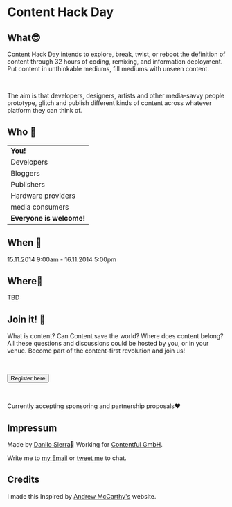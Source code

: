 <body>
		<div class="intro">
				<h1>Content Hack Day</h1>
		</div>
		<div class="what">
			<h2>What😎</h2>
			<p>Content Hack Day intends to explore, break, twist, or reboot the definition of content through 32 hours of coding, remixing, and information deployment. Put content in unthinkable mediums, fill mediums with unseen content.</p>
			<br>
			<p>The aim is that developers, designers, artists and other media-savvy people prototype, glitch and publish different kinds of content across whatever platform they can think of.</p>
			</div>
		<div class="who">
			<h2>Who 🙋</h2>
			<table class="who-body">
				<tr><td><strong>You!<strong></td></tr>
				<tr><td>Developers</td></tr>
				<tr><td>Bloggers</td></tr>
				<tr><td>Publishers</td></tr>
				<tr><td>Hardware providers</td></tr>
				<tr><td>media consumers</td></tr>
				<tr><td><strong>Everyone is welcome!</strong></td></tr> 
			</table>
		</div>
		<div class="when">
			<h2>When 📅</h2>
			<p>15.11.2014 9:00am - 16.11.2014 5:00pm</p>
		</div>
		<div class ="where">
			<h2>Where📍</h2>
			<p>TBD</p>
		</div>	
		<div class="invite">
			<h2>Join it! 🎉</h2>
			<p>What is content? Can Content save the world? Where does content belong? All these questions and discussions could be hosted by you, or in your venue. Become part of the content-first revolution and join us!</p>
			<br>
			<p><a href="http://www.eventbrite.com/e/content-hack-day-tickets-12263186521"><button type="button" class="btn-default">Register here</button></a></p>
			<br>
			<p>Currently accepting sponsoring and partnership proposals❤</p>
		</div>
		<div class="impressum">
			<h2>Impressum</h2>
			<p>Made by <a href="http://danilosierra.com/">Danilo Sierra</a>🌴 Working for <a href="http://contentful.com">Contentful GmbH</a>.</p>
			<p>Write me to <a href="mailto:danilo@contentful.com">my Email</a> or <a href="https://twitter.com/bootsbosley">tweet me</a> to chat.</p>
		</div>
		<div class ="credits">
			<h2>Credits</h2>
			<p>I made this Inspired by <a href="http://andrevv.com">Andrew McCarthy's</a> website.</p>
	
</body>
